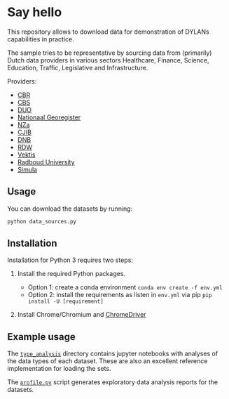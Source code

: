 # Say hello

This repository allows to download data for demonstration of DYLANs capabilities in practice.

The sample tries to be representative by sourcing data from (primarily) Dutch data providers in various sectors Healthcare, Finance, Science, Education, Traffic, Legislative and Infrastructure.

Providers:

- [CBR](https://www.cbr.nl/)
- [CBS](https://www.cbs.nl)
- [DUO](https://duo.nl/)
- [Nationaal Georegister](https://www.nationaalgeoregister.nl/)
- [NZa](https://www.nza.nl/)
- [CJIB](https://www.cjib.nl/)
- [DNB](https://www.dnb.nl/)
- [RDW](https://www.rdw.nl/)
- [Vektis](https://www.vektis.nl/)
- [Radboud University](https://www.ru.nl/)
- [Simula](https://datasets.simula.no/)

## Usage

You can download the datasets by running:

```bash
python data_sources.py
```

## Installation

Installation for Python 3 requires two steps:

1. Install the required Python packages.
    - Option 1: create a conda environment `conda env create -f env.yml`
    - Option 2: install the requirements as listen in `env.yml` via pip `pip install -U [requirement]` 

2. Install Chrome/Chromium and [ChromeDriver](https://chromedriver.chromium.org/downloads) 

## Example usage

The [`type_analysis`](/blob/master/type_analysis) directory contains jupyter notebooks with analyses of the data types of each dataset. These are also an excellent reference implementation for loading the sets.

The [`profile.py`](/blob/master/profile.py) script generates exploratory data analysis reports for the datasets.